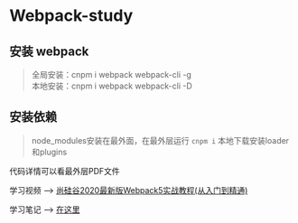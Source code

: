 # Webpack-study

## 安装 webpack

> 全局安装：cnpm i webpack webpack-cli -g  
> 本地安装：cnpm i webpack webpack-cli -D

## 安装依赖

> node_modules安装在最外面，在最外层运行 `cnpm i` 本地下载安装loader和plugins

代码详情可以看最外层PDF文件

学习视频 --> [尚硅谷2020最新版Webpack5实战教程(从入门到精通)](https://www.bilibili.com/video/BV1e7411j7T5?p=1)

学习笔记 --> [在这里](http://www.woc12138.com/article/45)